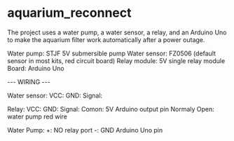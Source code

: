 # aquarium_reconnect
The project uses a water pump, a water sensor, a relay, and an Arduino Uno to make the aquarium filter work automatically after a power outage.

Water pump: STJF 5V submersible pump
Water sensor: FZ0506 (default sensor in most kits, red circuit board)
Relay module: 5V single relay module
Board: Arduino Uno

--- WIRING ---

Water sensor:
VCC: 
GND: 
Signal: 

Relay:
VCC: 
GND: 
Signal: 
Comon: 5V Arduino output pin
Normaly Open: water pump red wire

Water Pump:
+: NO relay port
-: GND Arduino Uno pin
